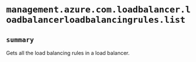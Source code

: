 # `management.azure.com.loadbalancer.loadbalancerloadbalancingrules.list`

## `summary`
Gets all the load balancing rules in a load balancer.


